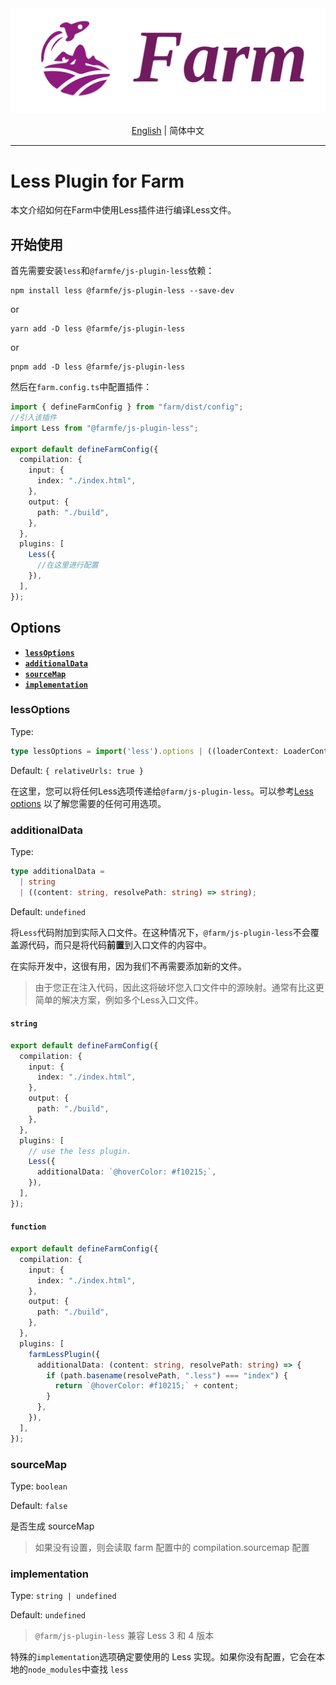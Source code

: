 <div align="center">
  <a href="https://github.com/farm-fe/farm">
  <img src="../../assets/logo.png" width="550" />
  </a>
  <p>
    <a href="https://github.com/farm-fe/farm/blob/main/js-plugins/less/README.md">English</a> |
    <span>简体中文</span>
</div>

---

# Less Plugin for Farm

本文介绍如何在Farm中使用Less插件进行编译Less文件。

## 开始使用

首先需要安装`less`和`@farmfe/js-plugin-less`依赖：

```console
npm install less @farmfe/js-plugin-less --save-dev
```

or

```console
yarn add -D less @farmfe/js-plugin-less
```

or

```console
pnpm add -D less @farmfe/js-plugin-less
```

然后在`farm.config.ts`中配置插件：

```ts
import { defineFarmConfig } from "farm/dist/config";
//引入该插件
import Less from "@farmfe/js-plugin-less";

export default defineFarmConfig({
  compilation: {
    input: {
      index: "./index.html",
    },
    output: {
      path: "./build",
    },
  },
  plugins: [
    Less({
      //在这里进行配置
    }),
  ],
});
```

## Options

- **[`lessOptions`](#lessoptions)**
- **[`additionalData`](#additionalData)**
- **[`sourceMap`](#sourcemap)**
- **[`implementation`](#implementation)**

### lessOptions

Type:

```ts
type lessOptions = import('less').options | ((loaderContext: LoaderContext) => import('less').options})
```

Default: `{ relativeUrls: true }`

在这里，您可以将任何Less选项传递给`@farm/js-plugin-less`。可以参考[Less options](https://lesscss.org/usage/#less-options) 以了解您需要的任何可用选项。

### additionalData

Type:

```ts
type additionalData =
  | string
  | ((content: string, resolvePath: string) => string);
```

Default: `undefined`

将`Less`代码附加到实际入口文件。在这种情况下，`@farm/js-plugin-less`不会覆盖源代码，而只是将代码**前置**到入口文件的内容中。

在实际开发中，这很有用，因为我们不再需要添加新的文件。

> 由于您正在注入代码，因此这将破坏您入口文件中的源映射。通常有比这更简单的解决方案，例如多个Less入口文件。

#### `string`

```ts
export default defineFarmConfig({
  compilation: {
    input: {
      index: "./index.html",
    },
    output: {
      path: "./build",
    },
  },
  plugins: [
    // use the less plugin.
    Less({
      additionalData: `@hoverColor: #f10215;`,
    }),
  ],
});
```

#### `function`

```ts
export default defineFarmConfig({
  compilation: {
    input: {
      index: "./index.html",
    },
    output: {
      path: "./build",
    },
  },
  plugins: [
    farmLessPlugin({
      additionalData: (content: string, resolvePath: string) => {
        if (path.basename(resolvePath, ".less") === "index") {
          return `@hoverColor: #f10215;` + content;
        }
      },
    }),
  ],
});
```

### sourceMap

Type: `boolean`

Default: `false`

是否生成 sourceMap

> 如果没有设置，则会读取 farm 配置中的 compilation.sourcemap 配置

### implementation

Type: `string | undefined`

Default: `undefined`

> `@farm/js-plugin-less` 兼容 Less 3 和 4 版本

特殊的`implementation`选项确定要使用的 Less 实现。如果你没有配置，它会在本地的`node_modules`中查找 `less`
